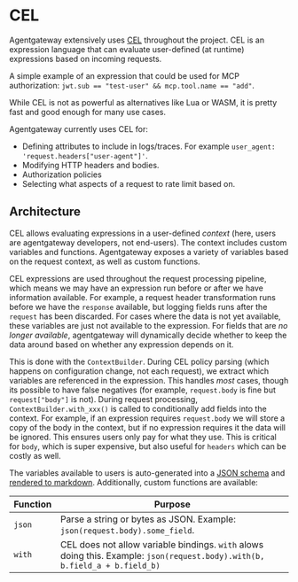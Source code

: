 # CEL

Agentgateway extensively uses [CEL](https://cel.dev/) throughout the project.
CEL is an expression language that can evaluate user-defined (at runtime) expressions based on incoming requests.

A simple example of an expression that could be used for MCP authorization: `jwt.sub == "test-user" && mcp.tool.name == "add"`.

While CEL is not as powerful as alternatives like Lua or WASM, it is pretty fast and good enough for many use cases.

Agentgateway currently uses CEL for:
* Defining attributes to include in logs/traces. For example `user_agent: 'request.headers["user-agent"]'`.
* Modifying HTTP headers and bodies.
* Authorization policies
* Selecting what aspects of a request to rate limit based on.

## Architecture

CEL allows evaluating expressions in a user-defined _context_ (here, users are agentgateway developers, not end-users).
The context includes custom variables and functions.
Agentgateway exposes a variety of variables based on the request context, as well as custom functions.

CEL expressions are used throughout the request processing pipeline, which means we may have an expression run before or after we have information available.
For example, a request header transformation runs before we have the `response` available, but logging fields runs after the `request` has been discarded.
For cases where the data is not yet available, these variables are just not available to the expression.
For fields that are _no longer available_, agentgateway will dynamically decide whether to keep the data around based on whether any expression depends on it.

This is done with the `ContextBuilder`.
During CEL policy parsing (which happens on configuration change, not each request), we extract which variables are referenced in the expression.
This handles _most_ cases, though its possible to have false negatives (for example, `request.body` is fine but `request["body"]` is not).
During request processing, `ContextBuilder.with_xxx()` is called to conditionally add fields into the context.
For example, if an expression requires `request.body` we will store a copy of the body in the context, but if no expression requires it the data will be ignored.
This ensures users only pay for what they use.
This is critical for `body`, which is super expensive, but also useful for `headers` which can be costly as well.

The variables available to users is auto-generated into a [JSON schema](../schema/cel.json) and [rendered to markdown](../schema/README.md#cel-context).
Additionally, custom functions are available:

|Function|Purpose|
|-|-|
|`json`|Parse a string or bytes as JSON. Example: `json(request.body).some_field`.
|`with`|CEL does not allow variable bindings. `with` alows doing this. Example: `json(request.body).with(b, b.field_a + b.field_b)`

